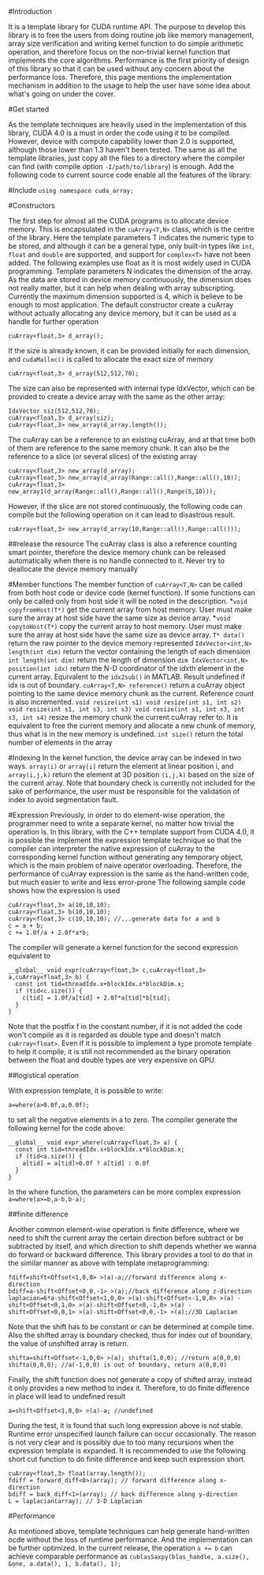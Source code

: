#Introduction

It is a template library for CUDA runtime API. The purpose to develop this library is to free the users from doing routine job like memory management, array size verification and writing kernel function to do simple arithmetic operation, and therefore focus on the non-trivial kernel function that implements the core algorithms. Performance is the first priority of design of this library so that it can be used without any concern about the performance loss. Therefore, this page mentions the implementation mechanism in addition to the usage to help the user have some idea about what's going on under the cover.

#Get started

As the template techniques are heavily used in the implementation of this library, CUDA 4.0 is a must in order the code using it to be compiled. However, device with compute capability lower than 2.0 is supported, although those lower than 1.3 haven't been tested. The same as all the template libraries, just copy all the files to a directory where the compiler can find (with compile option `-I/path/to/library`) is enough. Add the following code to current source code enable all the features of the library:

#Include
```using namespace cuda_array; ```

#Constructors

The first step for almost all the CUDA programs is to allocate device memory. This is encapsulated in the `cuArray<T,N>` class, which is the centre of the library. Here the template parameters T indicates the numeric type to be stored, and although it can be a general type, only built-in types like `int`, `float` and `double` are supported, and support for `complex<T>` have not been added. The following examples use float as it is most widely used in CUDA programming. Template parameters N indicates the dimension of the array. As the data are stored in device memory continuously, the dimension does not really matter, but it can help when dealing with array subscripting. Currently the maximum dimension supported is 4, which is believe to be enough to most application. The default constructor create a cuArray without actually allocating any device memory, but it can be used as a handle for further operation
```
cuArray<float,3> d_array();
```
If the size is already known, it can be provided initially for each dimension, and `cudaMalloc()` is called to allocate the exact size of memory
```
cuArray<float,3> d_array(512,512,70);
```
The size can also be represented with internal type IdxVector, which can be provided to create a device array with the same as the other array:
```
IdxVector siz(512,512,70); 
cuArray<float,3> d_array(siz); 
cuArray<float,3> new_array(d_array.length());
```
The cuArray can be a reference to an existing cuArray, and at that time both of them are reference to the same memory chunk. It can also be the reference to a slice (or several slices) of the existing array
```
cuArray<float,3> new_array(d_array);
cuArray<float,3> new_array(d_array(Range::all(),Range::all(),10));
cuArray<float,3> new_array1(d_array(Range::all(),Range::all(),Range(5,10)));
```
However, if the slice are not stored continuously, the following code can compile but the following operation on it can lead to disastrous result. 
```
cuArray<float,3> new_array(d_array(10,Range::all(),Range::all()));
```
  
##release the resource
The cuArray class is also a reference counting smart pointer, therefore the device memory chunk can be released automatically when there is no handle connected to it. Never try to deallocate the device memory manually

#Member functions
The member function of `cuArray<T,N>` can be called from both host code or device code (kernel function). If some functions can only be called only from host side it will be noted in the description. 
*`void copyfromHost(T*)` get the current array from host memory. User must make sure the array at host side have the same size as device array. 
*`void copytoHost(T*)` copy the current array to host memory. User must make sure the array at host side have the same size as device array. 
`T* data()` return the raw pointer to the device memory represented 
`IdxVector<int,N> length(int dim)` return the vector containing the length of each dimension 
`int length(int dim)` return the length of dimension 
`dim IdxVector<int,N> position(int idx)` return the N-D coordinator of the idxth element in the current array. Equivalent to the `idx2sub()` in MATLAB. Result undefined if idx is out of boundary. 
`cuArray<T,N> reference()` return a cuArray object pointing to the same device memory chunk as the current. Reference count is also incremented. 
`void resize(int s1) void resize(int s1, int s2) void resize(int s1, int s3, int s3) void resize(int s1, int s3, int s3, int s4)` resize the memory chunk the current cuArray refer to. It is equivalent to free the current memory and allocate a new chunk of memory, thus what is in the new memory is undefined. 
`int size()` return the total number of elements in the array

#Indexing
In the kernel function, the device array can be indexed in two ways. `array(i)` or `array[i]` return the element at linear position i, and `array(i,j,k)` return the element at 3D position `(i,j,k)` based on the size of the current array. Note that boundary check is currently not included for the sake of performance, the user must be responsible for the validation of index to avoid segmentation fault.

#Expression
Previously, in order to do element-wise operation, the programmer need to write a separate kernel, no matter how trivial the operation is. In this library, with the C++ template support from CUDA 4.0, it is possible the implement the expression template technique so that the compiler can interpreter the native expression of cuArray to the corresponding kernel function without generating any temporary object, which is the main problem of naive operator overloading. Therefore, the performance of cuArray expression is the same as the hand-written code, but much easier to write and less error-prone The following sample code shows how the expression is used 
```
cuArray<float,3> a(10,10,10);
cuArray<float,3> b(10,10,10); 
cuArray<float,3> c(10,10,10); //...generate data for a and b 
c = a + b; 
c += 1.0f/a + 2.0f*a*b;
```
The compiler will generate a kernel function for the second expression equivalent to 
```
__global__ void expr(cuArray<float,3> c,cuArray<float,3> a,cuArray<float,3> b) { 
  const int tid=threadIdx.x+blockIdx.x*blockDim.x; 
  if (tid<c.size()) { 
    c[tid] = 1.0f/a[tid] + 2.0f*a[tid]*b[tid]; 
  } 
}
```
Note that the postfix f in the constant number, if it is not added the code won't compile as it is regarded as double type and doesn't match `cuArray<float>`. Even if it is possible to implement a type promote template to help it compile, it is still not recommended as the binary operation between the float and double types are very expensive on GPU.
  
##logistical operation

With expression template, it is possible to write: 
```
a=where(a>0.0f,a,0.0f); 
```
to set all the negative elements in a to zero. The compiler generate the following kernel for the code above: 
```
__global__ void expr_where(cuArray<float,3> a) { 
  const int tid=threadIdx.x+blockIdx.x*blockDim.x; 
  if (tid<a.size()) { 
    a[tid] = a[tid]>0.0f ? a[tid] : 0.0f 
  } 
}
```
In the where function, the parameters can be more complex expression `a=where(a>=b,a-b,b-a);`

##finite difference

Another common element-wise operation is finite difference, where we need to shift the current array the certain direction before subtract or be subtracted by itself, and which direction to shift depends whether we wanna do forward or backward difference. This library provides a tool to do that in the similar manner as above with template metaprogramming:
```
fdiff=shift<Offset<1,0,0> >(a)-a;//forward difference along x-direction 
bdiff=a-shift<Offset<0,0,-1> >(a);//back difference along z-direction 
laplacian=6*a-shift<Offset<1,0,0> >(a)-shift<Offset<-1,0,0> >(a) -shift<Offset<0,1,0> >(a)-shift<Offset<0,-1,0> >(a) -shift<Offset<0,0,1> >(a)-shift<Offset<0,0,-1> >(a);//3D Laplacian
```
Note that the shift has to be constant or can be determined at compile time. Also the shifted array is boundary checked, thus for index out of boundary, the value of unshifted array is return.
```
shifta=shift<Offset<-1,0,0> >(a); shifta(1,0,0); //return a(0,0,0)
shifta(0,0,0); //a(-1,0,0) is out of boundary, return a(0,0,0)
```
Finally, the shift function does not generate a copy of shifted array, instead it only provides a new method to index it. Therefore, to do finite difference in place will lead to undefined result 
```
a=shift<Offset<1,0,0> >(a)-a; //undefined 
```
During the test, it is found that such long expression above is not stable. Runtime error unspecified launch failure can occur occasionally. The reason is not very clear and is possibly due to too many recursions when the expression template is expanded. It is recommended to use the following short cut function to do finite difference and keep such expression short.
```
cuArray<float,3> float(array.length()); 
fdiff = forward_diff<0>(array); // forward difference along x-direction 
bdiff = back_diff<1>(array); // back difference along y-direction 
L = laplacian(array); // 3-D Laplacian
```
#Performance

As mentioned above, template techniques can help generate hand-written ocde without the loss of runtime performance. And the implementation can be further optimized. In the current release, the operation `a += b` can achieve comparable performance as `cublasSaxpy(blas_handle, a.size(), &one, a.data(), 1, b.data(), 1);`
